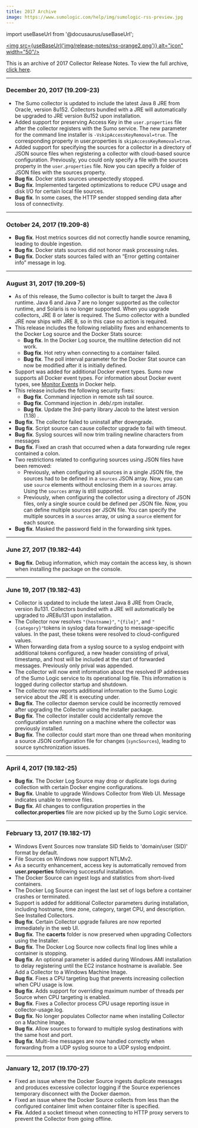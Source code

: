 ```yaml
---
title: 2017 Archive
image: https://www.sumologic.com/help/img/sumologic-rss-preview.jpg
---
```


import useBaseUrl from '@docusaurus/useBaseUrl';

<a href="https://help.sumologic.com/release-notes-collector/rss.xml"><img src={useBaseUrl('img/release-notes/rss-orange2.png')} alt="icon" width="50"/></a>

This is an archive of 2017 Collector Release Notes. To view the full archive, [click here](/release-notes-collector/archive).

<!--truncate-->

---
### December 20, 2017 (19.209-23)
* The Sumo collector is updated to include the latest Java 8 JRE from Oracle, version 8u152. Collectors bundled with a JRE will automatically be upgraded to JRE version 8u152 upon installation.
* Added support for preserving Access Key in the `user.properties` file after the collector registers with the Sumo service. The new parameter for the command line installer is `-VskipAccessKeyRemoval=true`. The corresponding property in user.properties is `skipAccessKeyRemoval=true`.  
* Added support for specifying the sources for a collector in a directory of JSON source files when registering a collector with cloud-based source configuration. Previously, you could only specify a file with the sources property in the `user.properties` file. Now you can specify a folder of JSON files with the sources property.
* **Bug fix**. Docker stats sources unexpectedly stopped.
* **Bug fix**. Implemented targeted optimizations to reduce CPU usage and disk I/O for certain local file sources.
* **Bug fix**. In some cases, the HTTP sender stopped sending data after loss of connectivity.

---
### October 24, 2017 (19.209-8)
* **Bug fix**. Host metrics sources did not correctly handle source renaming, leading to double ingestion.
* **Bug fix**. Docker stats sources did not honor mask processing rules.
* **Bug fix**. Docker stats sources failed with an “Error getting container info” message in log.

---
### August 31, 2017 (19.209-5)
* As of this release, the Sumo collector is built to target the Java 8 runtime. Java 6 and Java 7 are no longer supported as the collector runtime, and Solaris is no longer supported. When you upgrade collectors, JRE 8 or later is required. The Sumo collector with a bundled JRE now ships with JRE 8, so in this case no action is required.
* This release includes the following reliability fixes and enhancements to the Docker Log source and the Docker Stats source: 
    * **Bug fix**. In the Docker Log source, the multiline detection did not work. 
    * **Bug fix**. Hot retry when connecting to a container failed. 
    * **Bug fix**. The poll interval parameter for the Docker Stat source can now be modified after it is initially defined. 
* Support was added for additional Docker event types. Sumo now supports all Docker event types. For information about Docker event types, see [Monitor Events](https://docs.docker.com/engine/api/v1.30/#operation/SystemEvents) in Docker help.
* This release includes the following security fixes: 
    * **Bug fix**. Command injection in remote ssh tail source. 
    * **Bug fix**. Command injection in .deb/.rpm installer. 
    * **Bug fix**. Update the 3rd-party library Jacob to the latest version (1.18) .
* **Bug fix**. The collector failed to uninstall after downgrade. 
* **Bug fix**. Script source can cause collector upgrade to fail with timeout.
* **Bug fix**. Syslog sources will now trim trailing newline characters from messages
* **Bug fix**. Fixed an crash that occurred when a data forwarding rule regex contained a colon.
* Two restrictions related to configuring sources using JSON files have been removed: 
    * Previously, when configuring all sources in a single JSON file, the sources had to be defined in a `sources` JSON array. Now, you can use `source` elements without enclosing them in a `sources` array. Using the `sources` array is still supported. 
    * Previously, when configuring the collector using a directory of JSON files, only a single source could be defined per JSON file. Now, you can define multiple sources per JSON file. You can specify the multiple sources in a `sources` array, or using a `source` element for each source. 
* **Bug fix**. Masked the password field in the forwarding sink types. 

---
### June 27, 2017 (19.182-44)
* **Bug fix**. Debug information, which may contain the access key, is shown when installing the package on the console.

---
### June 19, 2017 (19.182-43)
* Collector is updated to include the latest Java 8 JRE from Oracle, version 8u131. Collectors bundled with a JRE will automatically be upgraded to JRE8u131 upon installation.
* The Collector now resolves `"{hostname}"`, `"{file}"`, and `"{category}"`tokens in syslog data forwarding to message-specific values. In the past, these tokens were resolved to  cloud-configured values.
* When forwarding data from a syslog source to a syslog endpoint with additional tokens configured, a new header consisting of prival, timestamp, and host will be included at the start of forwarded messages. Previously only prival was appended.
* The collector will now emit information about the resolved IP addresses of the Sumo Logic service to its operational log file. This information is logged during collector startup and shutdown.
* The collector now reports additional information to the Sumo Logic service about the JRE it is executing under.
* **Bug fix**. The collector daemon service could be incorrectly removed after upgrading the Collector using the installer package.
* **Bug fix**. The collector installer could accidentally remove the configuration when running on a machine where the collector was previously installed.
* **Bug fix**. The collector could start more than one thread when monitoring a source JSON configuration file for changes (`syncSources`), leading to source synchronization issues.

---
### April 4, 2017 (19.182-25)
* **Bug fix**. The Docker Log Source may drop or duplicate logs during collection with certain Docker engine configurations.
* **Bug fix**. Unable to upgrade Windows Collector from Web UI. Message indicates unable to remove files.
* **Bug fix**. All changes to configuration properties in the **collector.properties** file are now picked up by the Sumo Logic service.

---
### February 13, 2017 (19.182-17)
* Windows Event Sources now translate SID fields to 'domain/user (SID)' format by default.
* File Sources on Windows now support NTLMv2.
* As a security enhancement, access key is automatically removed from **user.properties** following successful installation.
* The Docker Source can ingest logs and statistics from short-lived containers.
* The Docker Log Source can ingest the last set of logs before a container crashes or terminated.
* Support is added for additional Collector parameters during installation, including hostname, time zone, category, target CPU, and description.  See Installed Collectors.
* **Bug fix**. Certain Collector upgrade failures are now reported immediately in the web UI.
* **Bug fix**. The **cacerts** folder is now preserved when upgrading Collectors using the Installer.
* **Bug fix**. The Docker Log Source now collects final log lines while a container is stopping.
* **Bug fix**. An optional parameter is added during Windows AMI installation to delay registering until the EC2 instance hostname is available.  See Add a Collector to a Windows Machine Image.
* **Bug fix**. Fixes a CPU targeting bug that prevents increasing collection when CPU usage is low.
* **Bug fix**. Adds support for overriding maximum number of threads per Source when CPU targeting is enabled.
* **Bug fix**. Fixes a Collector process CPU usage reporting issue in collector-usage.log.
* **Bug fix**. No longer populates Collector name when installing Collector on a Machine Image.
* **Bug fix**. Allow sources to forward to multiple syslog destinations with the same host and port.
* **Bug fix**. Multi-line messages are now handled correctly when forwarding from a UDP syslog source to a UDP syslog endpoint.

---
### January 12, 2017 (19.170-27)
* Fixed an issue where the Docker Source ingests duplicate messages and produces excessive collector logging if the Source experiences temporary disconnect with the Docker daemon.
* Fixed an issue where the Docker Source collects from less than the configured container limit when container filter is specified.
* **Fix**. Added a socket timeout when connecting to HTTP proxy servers to prevent the Collector from going offline.

